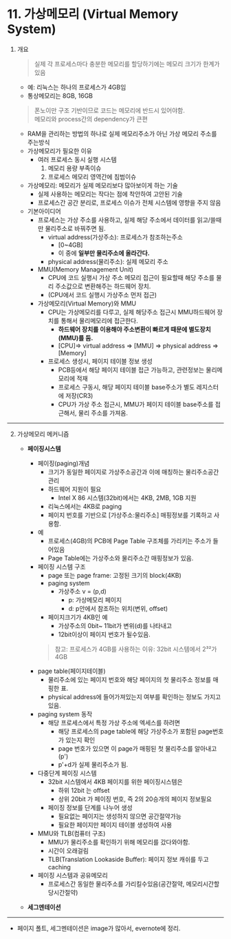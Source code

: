 # 11. 가상메모리 (Virtual Memory System)
1. 개요
    >실제 각 프로세스마다 충분한 메모리를 할당하기에는 메모리 크기가 한계가 있음
    - 예: 리눅스는 하나의 프로세스가 4GB임
    - 통상메모리는 8GB, 16GB
    > 폰노이만 구조 기반이므로 코드는 메모리에 반드시 있어야함.  
    > 메모리와 process간의 dependency가 큰편
    - RAM을 관리하는 방법의 하나로 실제 메모리주소가 아닌 가상 메모리 주소를 주는방식
    - 가상메모리가 필요한 이유
        - 여러 프로세스 동시 실행 시스템
            1. 메모리 용량 부족이슈
            2. 프로세스 메모리 영역간에 침범이슈
    - 가상메모리: 메모리가 실제 메모리보다 많아보이게 하는 기술
        - 실제 사용하는 메모리는 작다는 점에 착안하여 고안된 기술
        - 프로세스간 공간 분리로, 프로세스 이슈가 전체 시스템에 영향을 주지 않음
    - 기본아이디어
        - 프로세스는 가상 주소를 사용하고, 실제 해당 주소에서 데이터를 읽고/쓸때만 물리주소로 바꿔주면 됨.
            - virtual address(가상주소): 프로세스가 참조하는주소 
                - [0~4GB]
                - 이 중에 **일부만 물리주소에 올라간다.**
            - physical address(물리주소): 실제 메모리 주소
        - MMU(Memory Management Unit)
            - CPU에 코드 실행시 가상 주소 메모리 접근이 필요할때 해당 주소를 물리 주소값으로 변환해주는 하드웨어 장치.
            - (CPU에서 코드 실행시 가상주소 먼저 접근)
        - 가상메모리(Virtual Memory)와 MMU
            - CPU는 가상메모리를 다루고, 실제 해당주소 접근시 MMU하드웨어 장치를 통해서 물리메모리에 접근한다.
                - **하드웨어 장치를 이용해야 주소변환이 빠르게 때문에 별도장치(MMU)를 둠.**
                - [CPU]=> virtual address => [MMU] => physical address => [Memory] 
            - 프로세스 생성시, 페이지 테이블 정보 생성
                - PCB등에서 해당 페이지 테이블 접근 가능하고, 관련정보는 물리메모리에 적재
                - 프로세스 구동시, 해당 페이지 테이블 base주소가 별도 레지스터에 저장(CR3)
                - CPU가 가상 주소 접근시, MMU가 페이지 테이블 base주소를 접근해서, 물리 주소를 가져옴.
---

2. 가상메모리 메커니즘
    - **페이징시스템**
        - 페이징(paging)개념
            - 크기가 동일한 페이지로 가상주소공간과 이에 매칭하는 물리주소공간 관리
            - 하드웨어 지원이 필요
                - Intel X 86 시스템(32bit)에서는 4KB, 2MB, 1GB 지원
            - 리눅스에서는 4KB로 paging
            - 페이지 번호를 기반으로 [가상주소:물리주소] 매핑정보를 기록하고 사용함.
        - 예
            - 프로세스(4GB)의 PCB에 Page Table 구조체를 가리키는 주소가 들어있음
            - Page Table에는 가상주소와 물리주소간 매핑정보가 있음.
        - 페이징 시스템 구조
            - page 또는 page frame: 고정된 크기의 block(4KB)
            - paging system
                - 가상주소 v = (p,d)
                    - p: 가상메모리 페이지
                    - d: p안에서 참조하는 위치(변위, offset)
            - 페이지크기가 4KB인 예
                - 가상주소의 0bit~ 11bit가 변위(d)를 나타내고
                - 12bit이상이 페이지 번호가 될수있음.
            > 참고: 프로세스가 4GB를 사용하는 이유: 32bit 시스템에서 2³²가 4GB
        - page table(페이지테이블)
            - 물리주소에 있는 페이지 번호와 해당 페이지의 첫 물리주소 정보를 매핑한 표.
            - physical address에 들어가져있는지 여부를 확인하는 정보도 가지고있음.
        - paging system 동작
            - 해당 프로세스에서 특정 가상 주소에 엑세스를 하려면
                - 해당 프로세스의 page table에 해당 가상주소가 포함된 page번호가 있는지 확인
                - page 번호가 있으면 이 page가 매핑된 첫 물리주소를 알아내고(p')
                - p'+d가 실제 물리주소가 됨. 
        - 다중단계 페이징 시스템
            - 32bit 시스템에서 4KB 페이지를 위한 페이징시스템은
                - 하위 12bit 는 offset
                - 상위 20bit 가 페이징 번호, 즉 2의 20승개의 페이지 정보필요
            - 페이징 정보를 단계를 나누어 생성
                - 필요없는 페이지는 생성하지 않으면 공간절약가능
                - 필요한 페이지만 페이지 테이블 생성하여 사용
        - MMU와 TLB(컴퓨터 구조)
            - MMU가 물리주소를 확인하기 위해 메모리를 갔다와야함.
            - 시간이 오래걸림
            - TLB(Translation Lookaside Buffer): 페이지 정보 캐쉬를 두고 caching
        - 페이징 시스템과 공유메모리
            - 프로세스간 동일한 물리주소를 가리킬수있음(공간절약, 메모리시간할당시간절약)
            
    - **세그멘테이션**

---
- 페이지 폴트, 세그멘테이션은 image가 많아서, evernote에 정리.
